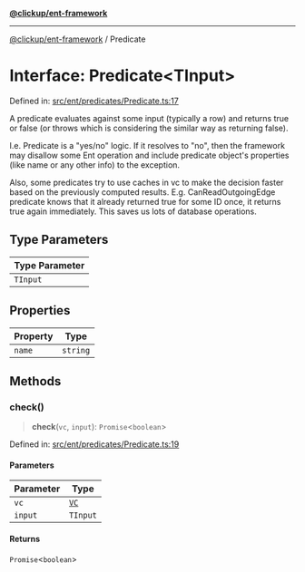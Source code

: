 [**@clickup/ent-framework**](../README.md)

***

[@clickup/ent-framework](../globals.md) / Predicate

# Interface: Predicate\<TInput\>

Defined in: [src/ent/predicates/Predicate.ts:17](https://github.com/clickup/ent-framework/blob/master/src/ent/predicates/Predicate.ts#L17)

A predicate evaluates against some input (typically a row) and returns true
or false (or throws which is considering the similar way as returning false).

I.e. Predicate is a "yes/no" logic. If it resolves to "no", then the
framework may disallow some Ent operation and include predicate object's
properties (like name or any other info) to the exception.

Also, some predicates try to use caches in vc to make the decision faster
based on the previously computed results. E.g. CanReadOutgoingEdge predicate
knows that it already returned true for some ID once, it returns true again
immediately. This saves us lots of database operations.

## Type Parameters

| Type Parameter |
| ------ |
| `TInput` |

## Properties

| Property | Type |
| ------ | ------ |
| <a id="name"></a> `name` | `string` |

## Methods

### check()

> **check**(`vc`, `input`): `Promise`\<`boolean`\>

Defined in: [src/ent/predicates/Predicate.ts:19](https://github.com/clickup/ent-framework/blob/master/src/ent/predicates/Predicate.ts#L19)

#### Parameters

| Parameter | Type |
| ------ | ------ |
| `vc` | [`VC`](../classes/VC.md) |
| `input` | `TInput` |

#### Returns

`Promise`\<`boolean`\>
